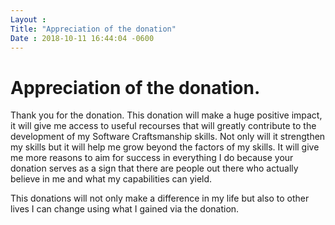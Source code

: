 ```yaml
---
Layout :
Title: "Appreciation of the donation"
Date : 2018-10-11 16:44:04 -0600
--- 
```


# Appreciation of the donation.

Thank you for the donation.
This donation will make a huge positive impact, it will give me access to useful recourses that will greatly contribute to the development of my Software Craftsmanship skills.
Not only will it strengthen my skills but it will help me grow beyond the factors of my skills.
It will give me more reasons to aim for success in everything I do because your donation serves as a sign that there are people out there who actually believe in me and what my capabilities can yield.

This donations will not only make a difference in my life but also to other lives I can change using what I gained via the donation.


